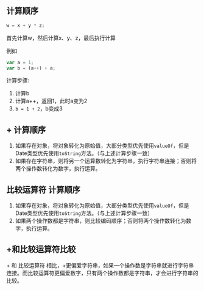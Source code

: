 ## 计算顺序
```js
w = x + y * z;
```
首先计算w，然后计算x、y、z，最后执行计算

例如
```js
var a = 1;
var b = (a++) + a;
```
计算步骤:
1. 计算b
2. 计算a++，返回1，此时a变为2
3. `b = 1 + 2`，b变成3

## + 计算顺序
1. 如果存在对象，将对象转化为原始值，大部分类型优先使用`valueOf`，但是Date类型优先使用`toString`方法。（与上述计算步骤一致）
2. 如果存在字符串，则将另一个运算数转化为字符串，执行字符串连接；否则将两个操作数转化为数字，执行运算。

## 比较运算符 计算顺序
1. 如果存在对象，将对象转化为原始值，大部分类型优先使用`valueOf`，但是Date类型优先使用`toString`方法。（与上述计算步骤一致）
2. 如果两个操作数都是字符串，则比较编码顺序；否则将两个操作数转化为数字，执行运算。

## +和比较运算符比较
\+ 和 比较运算符 相比，\+更偏爱字符串，如果一个操作数是字符串就进行字符串连接。而比较运算符更偏爱数字，只有两个操作数都是字符串，才会进行字符串的比较。
